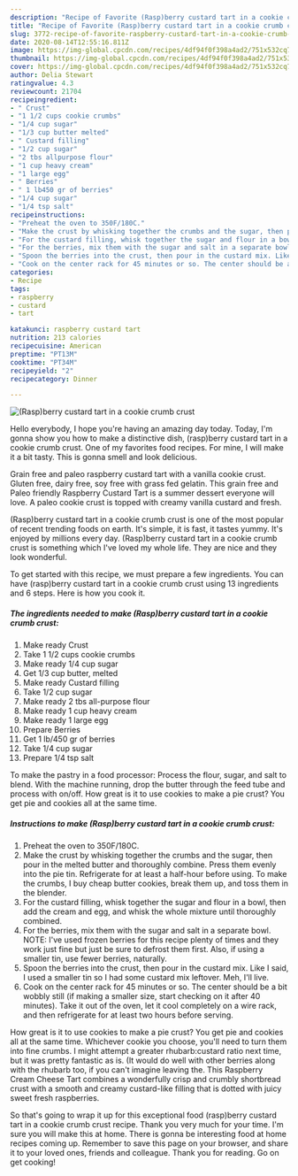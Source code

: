 ```yaml
---
description: "Recipe of Favorite (Rasp)berry custard tart in a cookie crumb crust"
title: "Recipe of Favorite (Rasp)berry custard tart in a cookie crumb crust"
slug: 3772-recipe-of-favorite-raspberry-custard-tart-in-a-cookie-crumb-crust
date: 2020-08-14T12:55:16.811Z
image: https://img-global.cpcdn.com/recipes/4df94f0f398a4ad2/751x532cq70/raspberry-custard-tart-in-a-cookie-crumb-crust-recipe-main-photo.jpg
thumbnail: https://img-global.cpcdn.com/recipes/4df94f0f398a4ad2/751x532cq70/raspberry-custard-tart-in-a-cookie-crumb-crust-recipe-main-photo.jpg
cover: https://img-global.cpcdn.com/recipes/4df94f0f398a4ad2/751x532cq70/raspberry-custard-tart-in-a-cookie-crumb-crust-recipe-main-photo.jpg
author: Delia Stewart
ratingvalue: 4.3
reviewcount: 21704
recipeingredient:
- " Crust"
- "1 1/2 cups cookie crumbs"
- "1/4 cup sugar"
- "1/3 cup butter melted"
- " Custard filling"
- "1/2 cup sugar"
- "2 tbs allpurpose flour"
- "1 cup heavy cream"
- "1 large egg"
- " Berries"
- " 1 lb450 gr of berries"
- "1/4 cup sugar"
- "1/4 tsp salt"
recipeinstructions:
- "Preheat the oven to 350F/180C."
- "Make the crust by whisking together the crumbs and the sugar, then pour in the melted butter and thoroughly combine. Press them evenly into the pie tin. Refrigerate for at least a half-hour before using. To make the crumbs, I buy cheap butter cookies, break them up, and toss them in the blender."
- "For the custard filling, whisk together the sugar and flour in a bowl, then add the cream and egg, and whisk the whole mixture until thoroughly combined."
- "For the berries, mix them with the sugar and salt in a separate bowl. NOTE: I&#39;ve used frozen berries for this recipe plenty of times and they work just fine but just be sure to defrost them first. Also, if using a smaller tin, use fewer berries, naturally."
- "Spoon the berries into the crust, then pour in the custard mix. Like I said, I used a smaller tin so I had some custard mix leftover. Meh, I&#39;ll live."
- "Cook on the center rack for 45 minutes or so. The center should be a bit wobbly still (if making a smaller size, start checking on it after 40 minutes). Take it out of the oven, let it cool completely on a wire rack, and then refrigerate for at least two hours before serving."
categories:
- Recipe
tags:
- raspberry
- custard
- tart

katakunci: raspberry custard tart 
nutrition: 213 calories
recipecuisine: American
preptime: "PT13M"
cooktime: "PT34M"
recipeyield: "2"
recipecategory: Dinner

---
```



![(Rasp)berry custard tart in a cookie crumb crust](https://img-global.cpcdn.com/recipes/4df94f0f398a4ad2/751x532cq70/raspberry-custard-tart-in-a-cookie-crumb-crust-recipe-main-photo.jpg)

Hello everybody, I hope you're having an amazing day today. Today, I'm gonna show you how to make a distinctive dish, (rasp)berry custard tart in a cookie crumb crust. One of my favorites food recipes. For mine, I will make it a bit tasty. This is gonna smell and look delicious.

Grain free and paleo raspberry custard tart with a vanilla cookie crust. Gluten free, dairy free, soy free with grass fed gelatin. This grain free and Paleo friendly Raspberry Custard Tart is a summer dessert everyone will love. A paleo cookie crust is topped with creamy vanilla custard and fresh.

(Rasp)berry custard tart in a cookie crumb crust is one of the most popular of recent trending foods on earth. It's simple, it is fast, it tastes yummy. It's enjoyed by millions every day. (Rasp)berry custard tart in a cookie crumb crust is something which I've loved my whole life. They are nice and they look wonderful.


To get started with this recipe, we must prepare a few ingredients. You can have (rasp)berry custard tart in a cookie crumb crust using 13 ingredients and 6 steps. Here is how you cook it.

<!--inarticleads1-->

##### The ingredients needed to make (Rasp)berry custard tart in a cookie crumb crust:

1. Make ready  Crust
1. Take 1 1/2 cups cookie crumbs
1. Make ready 1/4 cup sugar
1. Get 1/3 cup butter, melted
1. Make ready  Custard filling
1. Take 1/2 cup sugar
1. Make ready 2 tbs all-purpose flour
1. Make ready 1 cup heavy cream
1. Make ready 1 large egg
1. Prepare  Berries
1. Get  1 lb/450 gr of berries
1. Take 1/4 cup sugar
1. Prepare 1/4 tsp salt


To make the pastry in a food processor: Process the flour, sugar, and salt to blend. With the machine running, drop the butter through the feed tube and process with on/off. How great is it to use cookies to make a pie crust? You get pie and cookies all at the same time. 

<!--inarticleads2-->

##### Instructions to make (Rasp)berry custard tart in a cookie crumb crust:

1. Preheat the oven to 350F/180C.
1. Make the crust by whisking together the crumbs and the sugar, then pour in the melted butter and thoroughly combine. Press them evenly into the pie tin. Refrigerate for at least a half-hour before using. To make the crumbs, I buy cheap butter cookies, break them up, and toss them in the blender.
1. For the custard filling, whisk together the sugar and flour in a bowl, then add the cream and egg, and whisk the whole mixture until thoroughly combined.
1. For the berries, mix them with the sugar and salt in a separate bowl. NOTE: I&#39;ve used frozen berries for this recipe plenty of times and they work just fine but just be sure to defrost them first. Also, if using a smaller tin, use fewer berries, naturally.
1. Spoon the berries into the crust, then pour in the custard mix. Like I said, I used a smaller tin so I had some custard mix leftover. Meh, I&#39;ll live.
1. Cook on the center rack for 45 minutes or so. The center should be a bit wobbly still (if making a smaller size, start checking on it after 40 minutes). Take it out of the oven, let it cool completely on a wire rack, and then refrigerate for at least two hours before serving.


How great is it to use cookies to make a pie crust? You get pie and cookies all at the same time. Whichever cookie you choose, you&#39;ll need to turn them into fine crumbs. I might attempt a greater rhubarb:custard ratio next time, but it was pretty fantastic as is. (It would do well with other berries along with the rhubarb too, if you can&#39;t imagine leaving the. This Raspberry Cream Cheese Tart combines a wonderfully crisp and crumbly shortbread crust with a smooth and creamy custard-like filling that is dotted with juicy sweet fresh raspberries. 

So that's going to wrap it up for this exceptional food (rasp)berry custard tart in a cookie crumb crust recipe. Thank you very much for your time. I'm sure you will make this at home. There is gonna be interesting food at home recipes coming up. Remember to save this page on your browser, and share it to your loved ones, friends and colleague. Thank you for reading. Go on get cooking!
